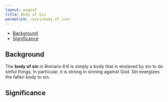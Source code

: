 ```yaml
---
layout: pagev2
title: Body of Sin
permalink: /wiki/body_of_sin/
---
```

- [Background](#background)
- [Significance](#significance)

## Background

The **body of sin** in Romans 6:6 is simply a body that is enslaved by sin to do sinful things. In particular, it is strong in sinning against God. Sin energizes the fallen body to sin.

## Significance
